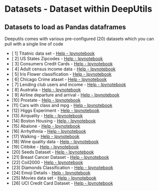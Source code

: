 # Datasets - Dataset within DeepUtils

## Datasets to load as Pandas dataframes

Deeputils comes with various pre-configured (20) datasets which you can pull with a single line of code

- [ 1] Titatnic data set  - [Help - Ipynotebook](https://github.com/Avkash/deeputil/blob/master/examples/notebooks/datasets/TitanicList_DataSet.ipynb)
- [ 2] US States Zipcodes - [Help - Ipynotebook](https://github.com/Avkash/deeputil/blob/master/examples/notebooks/datasets/USStatesZipCodes_DataSet.ipynb)
- [ 3] Consumers Credit Cards - [Help - Ipynotebook](https://github.com/Avkash/deeputil/blob/master/examples/notebooks/datasets/CreditCardCustomers_DataSet.ipynb)
- [ 4] Adult census income data - [Help - Ipynotebook](https://github.com/Avkash/deeputil/blob/master/examples/notebooks/datasets/AdultIncomeCensus_DataSet.ipynb)
- [ 5] Iris Flower classification - [Help - Ipynotebook](https://github.com/Avkash/deeputil/blob/master/examples/notebooks/datasets/Iris_DataSet.ipynb)
- [ 6] Chicago Crime ataset - [Help - Ipynotebook](https://github.com/Avkash/deeputil/blob/master/examples/notebooks/datasets/Chicago_DataSet.ipynb)
- [ 7] Lending club users and income - [Help - Ipynotebook](https://github.com/Avkash/deeputil/blob/master/examples/notebooks/datasets/LendingClub_DataSet.ipynb)
- [ 8] Australia - [Help - Ipynotebook](https://github.com/Avkash/deeputil/blob/master/examples/notebooks/datasets/Australia_DataSet.ipynb)
- [ 9] Airline departure and arrival - [Help - Ipynotebook](https://github.com/Avkash/deeputil/blob/master/examples/notebooks/datasets/Airline_DataSet.ipynb)
- [10] Prostate - [Help - Ipynotebook](https://github.com/Avkash/deeputil/blob/master/examples/notebooks/datasets/Prostate_DataSet.ipynb)
- [11] Cars with class and mpg - [Help - Ipynotebook](https://github.com/Avkash/deeputil/blob/master/examples/notebooks/datasets/AutoMpg_DataSet.ipynb)
- [12] Higgs Experiment - [Help - Ipynotebook](https://github.com/Avkash/deeputil/blob/master/examples/notebooks/datasets/Higgs_DataSet.ipynb)
- [13] Airquality - [Help - Ipynotebook](https://github.com/Avkash/deeputil/blob/master/examples/notebooks/datasets/AirQuality_DataSet.ipynb)
- [14] Boston Housing - [Help - Ipynotebook](https://github.com/Avkash/deeputil/blob/master/examples/notebooks/datasets/HousingPrices_DataSet.ipynb)
- [15] Abalone - [Help - Ipynotebook](https://github.com/Avkash/deeputil/blob/master/examples/notebooks/datasets/Abalone_DataSet.ipynb)
- [16] Arrhythmia - [Help - Ipynotebook](https://github.com/Avkash/deeputil/blob/master/examples/notebooks/datasets/Arrhythmia_DataSet.ipynb)
- [17] Walking - [Help - Ipynotebook](https://github.com/Avkash/deeputil/blob/master/examples/notebooks/datasets/Walking_DataSet.ipynb)
- [18] Wine quality data - [Help - Ipynotebook](https://github.com/Avkash/deeputil/blob/master/examples/notebooks/datasets/WineQuality_DataSet.ipynb)
- [19] Citibike - [Help - Ipynotebook](https://github.com/Avkash/deeputil/blob/master/examples/notebooks/datasets/CitiBike_DataSet.ipynb)
- [20] Seeds Dataset - [Help - Ipynotebook](https://github.com/Avkash/deeputil/blob/master/examples/notebooks/datasets/Seeds_DataSet.ipynb)
- [21] Breast Cancer Dataset - [Help - Ipynotebook](https://github.com/Avkash/deeputil/blob/master/examples/notebooks/datasets/BreastCancer_DataSet.ipynb)
- [22] Coil2000 - [Help - Ipynotebook](https://github.com/Avkash/deeputil/blob/master/examples/notebooks/datasets/Coil2000_DataSet.ipynb)
- [23] Diamonds Classification - [Help - Ipynotebook](https://github.com/Avkash/deeputil/blob/master/examples/notebooks/datasets/Diamonds_DataSet.ipynb)
- [24] Emoji Details - [Help - Ipynotebook](https://github.com/Avkash/deeputil/blob/master/examples/notebooks/datasets/Emoji_DataSet.ipynb)
- [25] Movies data set  - [Help - Ipynotebook](https://github.com/Avkash/deeputil/blob/master/examples/notebooks/datasets/Movies_DataSet.ipynb)
- [26] UCI Credit Card Dataset - [Help - Ipynotebook](https://github.com/Avkash/deeputil/blob/master/examples/notebooks/datasets/UCICreditCards_DataSet.ipynb)

